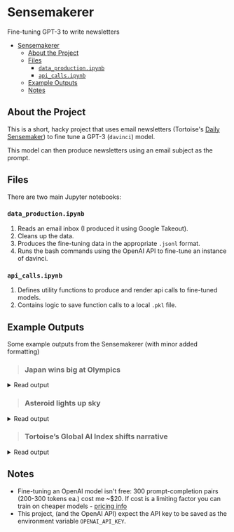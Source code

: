 # Sensemakerer
Fine-tuning GPT-3 to write newsletters

- [Sensemakerer](#sensemakerer)
  - [About the Project](#about-the-project)
  - [Files](#files)
    - [`data_production.ipynb`](#data_productionipynb)
    - [`api_calls.ipynb`](#api_callsipynb)
  - [Example Outputs](#example-outputs)
  - [Notes](#notes)

## About the Project
This is a short, hacky project that uses email newsletters (Tortoise's [Daily Sensemaker](https://www.tortoisemedia.com/sensemakers/)) to fine tune a GPT-3 (`davinci`) model.

This model can then produce newsletters using an email subject as the prompt.

## Files
There are two main Jupyter notebooks:

### `data_production.ipynb`
1. Reads an email inbox (I produced it using Google Takeout).
2. Cleans up the data.
3. Produces the fine-tuning data in the appropriate `.jsonl` format.
4. Runs the bash commands using the OpenAI API to fine-tune an instance of davinci.

### `api_calls.ipynb`
1. Defines utility functions to produce and render api calls to fine-tuned models.
2. Contains logic to save function calls to a local `.pkl` file.

## Example Outputs
Some example outputs from the Sensemakerer (with minor added formatting)

> ### Japan wins big at Olympics
<details>
  <summary>Read output</summary>

**Japan wins big at Olympics.** This could become Japan’s gold medal summer. Team Japan struck gold for the first time at the Paralympics in Tokyo on Saturday. There will be further opportunities to pinch their medals at the Winter Olympics, which start next week, and at the World Cup in Qatar in 2022. Then there are the chances to bid for the 2026 World Cup – and win.

Japan already leads the world in robots and one-seeds in tennis, but there’s more:

- **Not just tinpot.** Japan’s bid to host the football World Cup was hailed as wonderfully simple at a time when other bids were elaborate and oddly coordinated. It won in a landslide and its chances of staging an excellent tournament are good to excellent.
- **Cross training.** The Japanese men’s wheelchair basketball team have been training for the Paralympics for six years.
- **Coming through.** The player with the most goals in Paralympic football is Yuta Nakashima, a 34-year-old with cerebral palsy who was persuaded to go to a training camp at 17.

That brings us back to the Olympics, and a lesson in how to make it in sports as a young person. "My parents told me I could go [to the training camp],” Nakashima told the New York Times. "So I went – but only to watch. When I got there, the coaches persuaded me to play, saying ‘let’s give it a try’. I’m glad I listened.”

The camp was for potential Paralympic players. Nakashima went on to score a hat trick in his third tournament for Japan. This year he led the race for top goalscorer with 17 in six games.

A note on the Japanese team in Doha: there are no quotas or extra funding for the country’s disabled players. They’re all athletes, period, picking themselves to represent the land of the rising sun. Nineteen-year-old Musashi Mizuno already has 10 Paralympic medals, while in the over-16s group the team includes a 72-year-old goalkeeper who used to play for Brazil.

**The samba beat.** In Tokyo last month, Team GB’s Chef de Mission Liz McCollel said the UK was “not in the same league”  

</details>


> ### Asteroid lights up sky

<details>
  <summary>Read output</summary>

**Asteroid lights up sky**. It looks like a point of light. Planet-bound, 400 times the distance between the Earth and the Sun, it’s officially known as asteroid 4569 Belem. Last night, it blazed through the night sky in an unannounced act of celestial performance art: the Space Hopper.

**What?** The hoop of light – caused by the reflection of light from the asteroid’s surface – was spotted from Arizona by a photographer shooting the Orionid meteor shower. It’s unlikely to be a hoax, but there’s still plenty for sceptics to scoff at:
- **Silly name.** The Hopper is well-established among amateur astronomers and has been observed since 1999, but its title recalls a quip made by the former US defence secretary William Cohen: when it comes to stopping asteroids, we just don’t have a cow big enough.
- **Other cows.** In 2017, Donald Trump’s habit of re-tweeting fake news (well, news he found interesting) led to the creation of his very own space rock, orbiting the Sun between the Asteroids and Jupiter. It was christened after his hairstyle, the ‘Flippy Doo’.
- **The plot thickens.** Some believe Earth was hit by a slow-moving asteroid about 6,000 years ago. Some believe it was hit by a slow-moving planet. “We can neither confirm nor deny that Hubert Mars, great-grandfather of Augustus, was in fact Hubert Asteroid,” Alan Toner, a self-described mythologist, tells the Times.

**Indirect threats**. There’s a worrying discrepancy between how many asteroids, large and small, we can track from Earth and how many we can intercept. We can track a lot. We can shoot at a select few, but not soon enough to prevent a devastating impact. So a team of technologists has been creating methods to deflect or shield Earth from incoming asteroids. These plans include:
- Sending a spacecraft to land on the asteroid and blow it up.
- Impulsive berthing, where a spacecraft would suddenly fly to within inches of an asteroid and slowly push it off course.
- Magnetic sails, which are placed in front of a spacecraft and reflect sunlight onto the asteroid. The sunlight heats the asteroid and boils off some of the small dust particles surrounding it, pushing the main body of the asteroid off

</details>

> ### Tortoise’s Global AI Index shifts narrative

<details>
  <summary>Read output</summary>

**Tortoise’s Global AI Index shifts narrative.** When the international affairs think tank Tortoise published its AI index last year, there was little reason to suppose it would become one of the most influential new assessments of global progress. But instead, the Global AI Index – or Gaxi for short – quickly became the Rosetta Stone for how to make sense of a staggeringly complex transition from human to digital intelligence.

“We thought we would be useful for ministers and heads of international organisations for whom we could summarise complex information about their countries in a simple ranking,” Tortoise’s founder and executive chairman, Francis Gurtraff, tells Tortoise Weekly.

A year on, Tortoise’s Gaxi report is one of the fastest rising publications in history (#536, according to statistics website Semantic GM).

For context, 7 million books were published between 2010 and 2019. The most popular of all time – The Lord of the Rings – sold 250 million copies.

In that same period, more than 35,000 research papers and doctoral theses were published in China alone.

It's no surprise then that Gaxi has upended the global conversation about whether smart machines deliver progress by looking at what actually happens to people when smart systems are deployed in their lives. In other words: correlation, not causation.

The index provides a measure of how AI serves top-down (government) or bottom-up (business) goals at the national level and highlights
- individual, developmental and cognitive impacts;
- multi- and trans-sectoral linkages between AI and human decision-making;
- capacity for strategies to adapt to change; and
 “moral” risks of entrusting decisions to machines (most notably, data bias and human jobs where human oversight is not possible).

The Gaxi formula works. Low scores correlate strongly with real-world problems, as Tortoise has found in subsequent research. Read on for more detail

</details>

## Notes
- Fine-tuning an OpenAI model isn't free: 300 prompt-completion pairs (200-300 tokens ea.) cost me ~$20. If cost is a limiting factor you can train on cheaper models - [pricing info](https://openai.com/api/pricing/)
- This project, (and the OpenAI API) expect the API key to be saved as the environment variable `OPENAI_API_KEY`.
